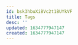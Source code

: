 ```yaml
---
id: bsk3hbuXiBVc2t1BUYkVF
title: Tags
desc: ''
updated: 1634777947147
created: 1634777947147
---
```


